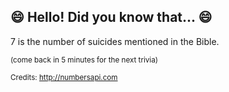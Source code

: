 ## :smile: Hello! Did you know that... :smile:
7 is the number of suicides mentioned in the Bible.

<sup>(come back in 5 minutes for the next trivia)</sup>


<sup>Credits: http://numbersapi.com</sup>
